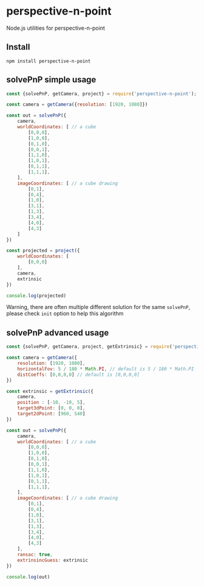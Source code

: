 # perspective-n-point

Node.js utilities for perspective-n-point

## Install

```
npm install perspective-n-point
```

## solvePnP simple usage

```js
const {solvePnP, getCamera, project} = require('perspective-n-point');

const camera = getCamera({resolution: [1920, 1080]})

const out = solvePnP({
	camera,
	worldCoordinates: [ // a cube
		[0,0,0],
		[1,0,0],
		[0,1,0],
		[0,0,1],
		[1,1,0],
		[1,0,1],
		[0,1,1],
		[1,1,1],
	],
	imageCoordinates: [ // a cube drawing
		[0,1],
		[0,4],
		[1,0],
		[3,1],
		[1,3],
		[3,4],
		[4,0],
		[4,3]
	]
})

const projected = project({
	worldCoordinates: [
		[0,0,0]
	], 
	camera,
	extrinsic
})

console.log(projected)

```

Warning, there are often multiple different solution for the same `solvePnP`, please check `init` option to help this algorithm

## solvePnP advanced usage

```js
const {solvePnP, getCamera, project, getExtrinsic} = require('perspective-n-point');

const camera = getCamera({
	resolution: [1920, 1080], 
	horizontalFov: 5 / 180 * Math.PI, // default is 5 / 180 * Math.PI
	distCoeffs: [0,0,0,0] // default is [0,0,0,0]
})

const extrinsic = getExtrinsic({
	camera,
	position : [-10, -10, 5], 
	target3dPoint: [0, 0, 0], 
	target2dPoint: [960, 540]
})

const out = solvePnP({
	camera,
	worldCoordinates: [ // a cube
		[0,0,0],
		[1,0,0],
		[0,1,0],
		[0,0,1],
		[1,1,0],
		[1,0,1],
		[0,1,1],
		[1,1,1],
	],
	imageCoordinates: [ // a cube drawing
		[0,1],
		[0,4],
		[1,0],
		[3,1],
		[1,3],
		[3,4],
		[4,0],
		[4,3]
	],
	ransac: true,
	extrinsincGuess: extrinsic
})

console.log(out)
```
